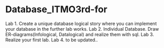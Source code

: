 # Database_ITMO3rd-for

Lab 1. Create a unique database logical story where you can implement your database in the further lab works.
Lab 2. Individual Database. Draw ER-diagrams(Infological, Datalogical) and realize them with sql.
Lab 3. Realize your first lab.
Lab 4. to be updated..
